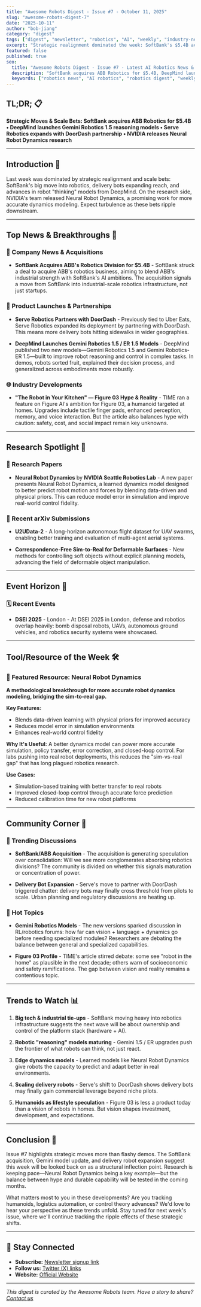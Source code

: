 ```yaml
---
title: "Awesome Robots Digest - Issue #7 - October 11, 2025"
slug: "awesome-robots-digest-7"
date: "2025-10-11"
author: "bob-jiang"
category: "digest"
tags: ["digest", "newsletter", "robotics", "AI", "weekly", "industry-news", "research"]
excerpt: "Strategic realignment dominated the week: SoftBank's $5.4B acquisition of ABB's robotics division, DeepMind's new Gemini Robotics models, and delivery bots expanding reach. Plus NVIDIA's Neural Robot Dynamics research breakthrough."
featured: false
published: true
seo:
  title: "Awesome Robots Digest - Issue #7 - Latest AI Robotics News & Updates"
  description: "SoftBank acquires ABB Robotics for $5.4B, DeepMind launches Gemini Robotics 1.5 models, Serve Robotics partners with DoorDash, and more robotics industry news from October 4-11, 2025."
  keywords: ["robotics news", "AI robotics", "robotics digest", "weekly robotics", "robotics industry", "robotics research", "SoftBank ABB", "DeepMind Gemini", "delivery robots"]
---
```


## TL;DR; 📋

**Strategic Moves & Scale Bets: SoftBank acquires ABB Robotics for $5.4B • DeepMind launches Gemini Robotics 1.5 reasoning models • Serve Robotics expands with DoorDash partnership • NVIDIA releases Neural Robot Dynamics research**

---

## Introduction 🚀

Last week was dominated by strategic realignment and scale bets: SoftBank's big move into robotics, delivery bots expanding reach, and advances in robot "thinking" models from DeepMind. On the research side, NVIDIA's team released Neural Robot Dynamics, a promising work for more accurate dynamics modeling. Expect turbulence as these bets ripple downstream.

---

## Top News & Breakthroughs 📰

### 🏢 Company News & Acquisitions

- **SoftBank Acquires ABB's Robotics Division for $5.4B** - SoftBank struck a deal to acquire ABB's robotics business, aiming to blend ABB's industrial strength with SoftBank's AI ambitions. The acquisition signals a move from SoftBank into industrial-scale robotics infrastructure, not just startups.

### 🚀 Product Launches & Partnerships

- **Serve Robotics Partners with DoorDash** - Previously tied to Uber Eats, Serve Robotics expanded its deployment by partnering with DoorDash. This means more delivery bots hitting sidewalks in wider geographies.

- **DeepMind Launches Gemini Robotics 1.5 / ER 1.5 Models** - DeepMind published two new models—Gemini Robotics 1.5 and Gemini Robotics-ER 1.5—built to improve robot reasoning and control in complex tasks. In demos, robots sorted fruit, explained their decision process, and generalized across embodiments more robustly.

### 🌐 Industry Developments

- **"The Robot in Your Kitchen" — Figure 03 Hype & Reality** - TIME ran a feature on Figure AI's ambition for Figure 03, a humanoid targeted at homes. Upgrades include tactile finger pads, enhanced perception, memory, and voice interaction. But the article also balances hype with caution: safety, cost, and social impact remain key unknowns.

---

## Research Spotlight 🔬

### 📄 Research Papers

- **Neural Robot Dynamics** by **NVIDIA Seattle Robotics Lab** - A new paper presents Neural Robot Dynamics, a learned dynamics model designed to better predict robot motion and forces by blending data-driven and physical priors. This can reduce model error in simulation and improve real-world control fidelity.

### 🔧 Recent arXiv Submissions

- **U2UData-2** - A long-horizon autonomous flight dataset for UAV swarms, enabling better training and evaluation of multi-agent aerial systems.

- **Correspondence-Free Sim-to-Real for Deformable Surfaces** - New methods for controlling soft objects without explicit planning models, advancing the field of deformable object manipulation.

---

## Event Horizon 📅

### 🗓️ Recent Events

- **DSEI 2025** - London - At DSEI 2025 in London, defense and robotics overlap heavily: bomb disposal robots, UAVs, autonomous ground vehicles, and robotics security systems were showcased.

---

## Tool/Resource of the Week 🛠️

### 🎯 Featured Resource: **Neural Robot Dynamics**

**A methodological breakthrough for more accurate robot dynamics modeling, bridging the sim-to-real gap.**

**Key Features:**
- Blends data-driven learning with physical priors for improved accuracy
- Reduces model error in simulation environments
- Enhances real-world control fidelity

**Why It's Useful:**
A better dynamics model can power more accurate simulation, policy transfer, error correction, and closed-loop control. For labs pushing into real robot deployments, this reduces the "sim-vs-real gap" that has long plagued robotics research.

**Use Cases:**
- Simulation-based training with better transfer to real robots
- Improved closed-loop control through accurate force prediction
- Reduced calibration time for new robot platforms

---

## Community Corner 👥

### 💬 Trending Discussions

- **SoftBank/ABB Acquisition** - The acquisition is generating speculation over consolidation: Will we see more conglomerates absorbing robotics divisions? The community is divided on whether this signals maturation or concentration of power.

- **Delivery Bot Expansion** - Serve's move to partner with DoorDash triggered chatter: delivery bots may finally cross threshold from pilots to scale. Urban planning and regulatory discussions are heating up.

### 🌟 Hot Topics

- **Gemini Robotics Models** - The new versions sparked discussion in RL/robotics forums: how far can vision + language + dynamics go before needing specialized modules? Researchers are debating the balance between general and specialized capabilities.

- **Figure 03 Profile** - TIME's article stirred debate: some see "robot in the home" as plausible in the next decade; others warn of socioeconomic and safety ramifications. The gap between vision and reality remains a contentious topic.

---

## Trends to Watch 📊

1. **Big tech & industrial tie-ups** - SoftBank moving heavy into robotics infrastructure suggests the next wave will be about ownership and control of the platform stack (hardware + AI).

2. **Robotic "reasoning" models maturing** - Gemini 1.5 / ER upgrades push the frontier of what robots can think, not just react.

3. **Edge dynamics models** - Learned models like Neural Robot Dynamics give robots the capacity to predict and adapt better in real environments.

4. **Scaling delivery robots** - Serve's shift to DoorDash shows delivery bots may finally gain commercial leverage beyond niche pilots.

5. **Humanoids as lifestyle speculation** - Figure 03 is less a product today than a vision of robots in homes. But vision shapes investment, development, and expectations.

---

## Conclusion 🎯

Issue #7 highlights strategic moves more than flashy demos. The SoftBank acquisition, Gemini model update, and delivery robot expansion suggest this week will be looked back on as a structural inflection point. Research is keeping pace—Neural Robot Dynamics being a key example—but the balance between hype and durable capability will be tested in the coming months.

What matters most to you in these developments? Are you tracking humanoids, logistics automation, or control theory advances? We'd love to hear your perspective as these trends unfold. Stay tuned for next week's issue, where we'll continue tracking the ripple effects of these strategic shifts.

---

## 📧 Stay Connected

- **Subscribe:** [Newsletter signup link](https://awesomerobotsxyz.substack.com/)
- **Follow us:** [Twitter (X) links](https://x.com/awesome__robots)
- **Website:** [Official Website](https://www.awesomerobots.xyz/)

---

*This digest is curated by the Awesome Robots team. Have a story to share? [Contact us](mailto:contact@awesomerobots.xyz)*
